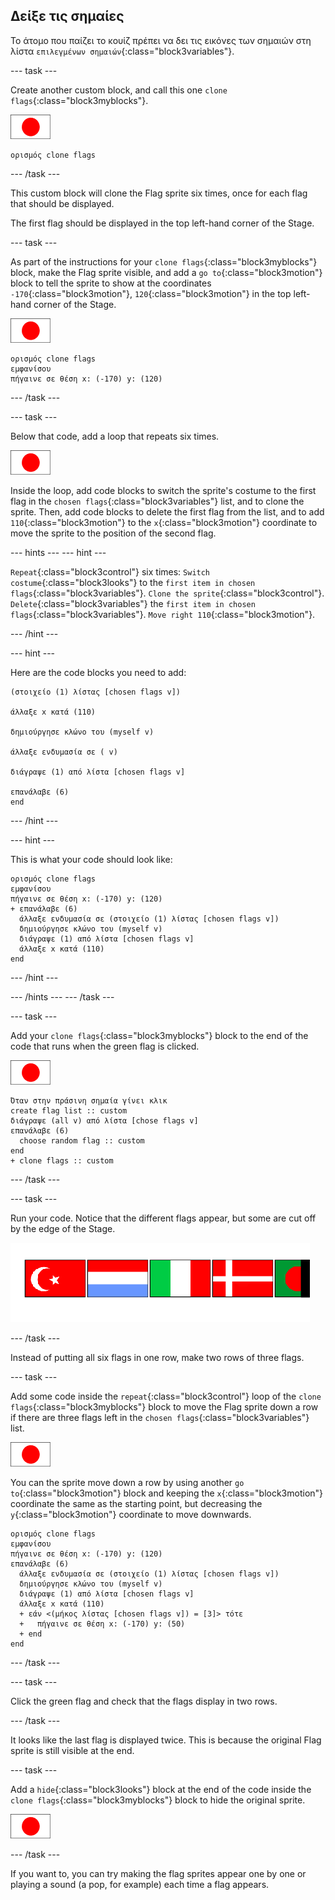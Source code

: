 ## Δείξε τις σημαίες

Το άτομο που παίζει το κουίζ πρέπει να δει τις εικόνες των σημαιών στη λίστα `επιλεγμένων σημαιών`{:class="block3variables"}.

\--- task \---

Create another custom block, and call this one `clone flags`{:class="block3myblocks"}.

![Flag sprite](images/flag-sprite.png)

```blocks3
ορισμός clone flags
```

\--- /task \---

This custom block will clone the Flag sprite six times, once for each flag that should be displayed.

The first flag should be displayed in the top left-hand corner of the Stage.

\--- task \---

As part of the instructions for your `clone flags`{:class="block3myblocks"} block, make the Flag sprite visible, and add a `go to`{:class="block3motion"} block to tell the sprite to show at the coordinates `-170`{:class="block3motion"}, `120`{:class="block3motion"} in the top left-hand corner of the Stage.

![Flag sprite](images/flag-sprite.png)

```blocks3
ορισμός clone flags
εμφανίσου
πήγαινε σε θέση x: (-170) y: (120)
```

\--- /task \---

\--- task \---

Below that code, add a loop that repeats six times.

![Flag sprite](images/flag-sprite.png)

Inside the loop, add code blocks to switch the sprite's costume to the first flag in the `chosen flags`{:class="block3variables"} list, and to clone the sprite. Then, add code blocks to delete the first flag from the list, and to add `110`{:class="block3motion"} to the `x`{:class="block3motion"} coordinate to move the sprite to the position of the second flag.

\--- hints \--- \--- hint \---

`Repeat`{:class="block3control"} six times: `Switch costume`{:class="block3looks"} to the `first item in chosen flags`{:class="block3variables"}. `Clone the sprite`{:class="block3control"}. `Delete`{:class="block3variables"} the `first item in chosen flags`{:class="block3variables"}. `Move right 110`{:class="block3motion"}.

\--- /hint \---

\--- hint \---

Here are the code blocks you need to add:

```blocks3
(στοιχείο (1) λίστας [chosen flags v])

άλλαξε x κατά (110)

δημιούργησε κλώνο του (myself v)

άλλαξε ενδυμασία σε ( v)

διάγραψε (1) από λίστα [chosen flags v]

επανάλαβε (6)
end
```

\--- /hint \---

\--- hint \---

This is what your code should look like:

```blocks3
ορισμός clone flags
εμφανίσου
πήγαινε σε θέση x: (-170) y: (120)
+ επανάλαβε (6) 
  άλλαξε ενδυμασία σε (στοιχείο (1) λίστας [chosen flags v])
  δημιούργησε κλώνο του (myself v)
  διάγραψε (1) από λίστα [chosen flags v]
  άλλαξε x κατά (110)
end
```

\--- /hint \---

\--- /hints \--- \--- /task \---

\--- task \---

Add your `clone flags`{:class="block3myblocks"} block to the end of the code that runs when the green flag is clicked.

![Flag sprite](images/flag-sprite.png)

```blocks3
Όταν στην πράσινη σημαία γίνει κλικ
create flag list :: custom
διάγραψε (all v) από λίστα [chose flags v]
επανάλαβε (6) 
  choose random flag :: custom
end
+ clone flags :: custom
```

\--- /task \---

\--- task \---

Run your code. Notice that the different flags appear, but some are cut off by the edge of the Stage.

![Flags go off the screen](images/flags-off-the-screen.png)

\--- /task \---

Instead of putting all six flags in one row, make two rows of three flags.

\--- task \---

Add some code inside the `repeat`{:class="block3control"} loop of the `clone flags`{:class="block3myblocks"} block to move the Flag sprite down a row if there are three flags left in the `chosen flags`{:class="block3variables"} list.

![Flag sprite](images/flag-sprite.png)

You can the sprite move down a row by using another `go to`{:class="block3motion"} block and keeping the `x`{:class="block3motion"} coordinate the same as the starting point, but decreasing the `y`{:class="block3motion"} coordinate to move downwards.

```blocks3
ορισμός clone flags
εμφανίσου
πήγαινε σε θέση x: (-170) y: (120)
επανάλαβε (6) 
  άλλαξε ενδυμασία σε (στοιχείο (1) λίστας [chosen flags v])
  δημιούργησε κλώνο του (myself v)
  διάγραψε (1) από λίστα [chosen flags v]
  άλλαξε x κατά (110)
  + εάν <(μήκος λίστας [chosen flags v]) = [3]> τότε 
  +   πήγαινε σε θέση x: (-170) y: (50)
  + end
end
```

\--- /task \---

\--- task \---

Click the green flag and check that the flags display in two rows.

\--- /task \---

It looks like the last flag is displayed twice. This is because the original Flag sprite is still visible at the end.

\--- task \---

Add a `hide`{:class="block3looks"} block at the end of the code inside the `clone flags`{:class="block3myblocks"} block to hide the original sprite.

![Flag sprite](images/flag-sprite.png)

\--- /task \---

If you want to, you can try making the flag sprites appear one by one or playing a sound (a pop, for example) each time a flag appears.